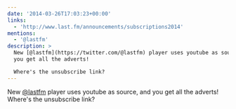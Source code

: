 ```yaml
---
date: '2014-03-26T17:03:23+00:00'
links:
  - 'http://www.last.fm/announcements/subscriptions2014'
mentions:
  - '@lastfm'
description: >
  New [@lastfm](https://twitter.com/@lastfm) player uses youtube as source, and
  you get all the adverts! 

  Where's the unsubscribe link?
---
```

New [@lastfm](https://twitter.com/@lastfm) player uses youtube as source, and you get all the adverts! 
Where's the unsubscribe link?
